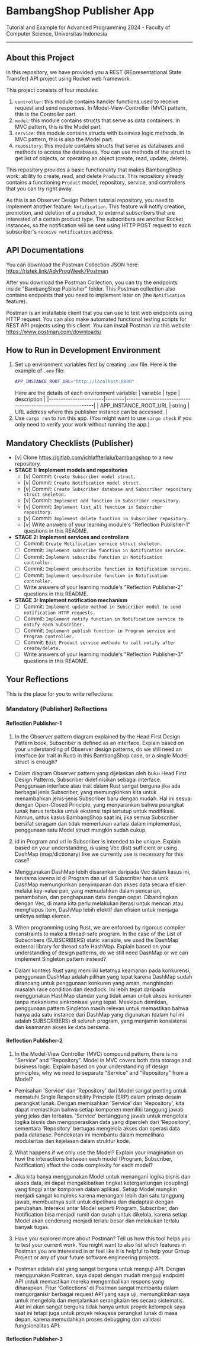 # BambangShop Publisher App
Tutorial and Example for Advanced Programming 2024 - Faculty of Computer Science, Universitas Indonesia

---

## About this Project
In this repository, we have provided you a REST (REpresentational State Transfer) API project using Rocket web framework.

This project consists of four modules:
1.  `controller`: this module contains handler functions used to receive request and send responses.
    In Model-View-Controller (MVC) pattern, this is the Controller part.
2.  `model`: this module contains structs that serve as data containers.
    In MVC pattern, this is the Model part.
3.  `service`: this module contains structs with business logic methods.
    In MVC pattern, this is also the Model part.
4.  `repository`: this module contains structs that serve as databases and methods to access the databases.
    You can use methods of the struct to get list of objects, or operating an object (create, read, update, delete).

This repository provides a basic functionality that makes BambangShop work: ability to create, read, and delete `Product`s.
This repository already contains a functioning `Product` model, repository, service, and controllers that you can try right away.

As this is an Observer Design Pattern tutorial repository, you need to implement another feature: `Notification`.
This feature will notify creation, promotion, and deletion of a product, to external subscribers that are interested of a certain product type.
The subscribers are another Rocket instances, so the notification will be sent using HTTP POST request to each subscriber's `receive notification` address.

## API Documentations

You can download the Postman Collection JSON here: https://ristek.link/AdvProgWeek7Postman

After you download the Postman Collection, you can try the endpoints inside "BambangShop Publisher" folder.
This Postman collection also contains endpoints that you need to implement later on (the `Notification` feature).

Postman is an installable client that you can use to test web endpoints using HTTP request.
You can also make automated functional testing scripts for REST API projects using this client.
You can install Postman via this website: https://www.postman.com/downloads/

## How to Run in Development Environment
1.  Set up environment variables first by creating `.env` file.
    Here is the example of `.env` file:
    ```bash
    APP_INSTANCE_ROOT_URL="http://localhost:8000"
    ```
    Here are the details of each environment variable:
    | variable              | type   | description                                                |
    |-----------------------|--------|------------------------------------------------------------|
    | APP_INSTANCE_ROOT_URL | string | URL address where this publisher instance can be accessed. |
2.  Use `cargo run` to run this app.
    (You might want to use `cargo check` if you only need to verify your work without running the app.)

## Mandatory Checklists (Publisher)
-   [v] Clone https://gitlab.com/ichlaffterlalu/bambangshop to a new repository.
-   **STAGE 1: Implement models and repositories**
    -   [v] Commit: `Create Subscriber model struct.`
    -   [v] Commit: `Create Notification model struct.`
    -   [v] Commit: `Create Subscriber database and Subscriber repository struct skeleton.`
    -   [v] Commit: `Implement add function in Subscriber repository.`
    -   [v] Commit: `Implement list_all function in Subscriber repository.`
    -   [v] Commit: `Implement delete function in Subscriber repository.`
    -   [v] Write answers of your learning module's "Reflection Publisher-1" questions in this README.
-   **STAGE 2: Implement services and controllers**
    -   [ ] Commit: `Create Notification service struct skeleton.`
    -   [ ] Commit: `Implement subscribe function in Notification service.`
    -   [ ] Commit: `Implement subscribe function in Notification controller.`
    -   [ ] Commit: `Implement unsubscribe function in Notification service.`
    -   [ ] Commit: `Implement unsubscribe function in Notification controller.`
    -   [ ] Write answers of your learning module's "Reflection Publisher-2" questions in this README.
-   **STAGE 3: Implement notification mechanism**
    -   [ ] Commit: `Implement update method in Subscriber model to send notification HTTP requests.`
    -   [ ] Commit: `Implement notify function in Notification service to notify each Subscriber.`
    -   [ ] Commit: `Implement publish function in Program service and Program controller.`
    -   [ ] Commit: `Edit Product service methods to call notify after create/delete.`
    -   [ ] Write answers of your learning module's "Reflection Publisher-3" questions in this README.

## Your Reflections
This is the place for you to write reflections:

### Mandatory (Publisher) Reflections

#### Reflection Publisher-1

1. In the Observer pattern diagram explained by the Head First Design Pattern book, Subscriber is defined as an interface. Explain based on your understanding of Observer design patterns, do we still need an interface (or trait in Rust) in this BambangShop case, or a single Model struct is enough?

- Dalam diagram Observer pattern yang dijelaskan oleh buku Head First Design Patterns, Subscriber didefinisikan sebagai interface. Penggunaan interface atau trait dalam Rust sangat berguna jika ada berbagai jenis Subscriber, yang memungkinkan kita untuk menambahkan jenis-jenis Subscriber baru dengan mudah. Hal ini sesuai dengan Open-Closed Principle, yang menyarankan bahwa perangkat lunak harus terbuka untuk ekstensi tapi tertutup untuk modifikasi. Namun, untuk kasus BambangShop saat ini, jika semua Subscriber bersifat seragam dan tidak memerlukan variasi dalam implementasi, penggunaan satu Model struct mungkin sudah cukup.

2. id in Program and url in Subscriber is intended to be unique. Explain based on your understanding, is using Vec (list) sufficient or using DashMap (map/dictionary) like we currently use is necessary for this case?
- Menggunakan DashMap lebih disarankan daripada Vec dalam kasus ini, terutama karena id di Program dan url di Subscriber harus unik. DashMap memungkinkan penyimpanan dan akses data secara efisien melalui key-value pair, yang memudahkan dalam pencarian, penambahan, dan penghapusan data dengan cepat. Dibandingkan dengan Vec, di mana kita perlu melakukan iterasi untuk mencari atau menghapus item, DashMap lebih efektif dan efisien untuk menjaga uniknya setiap elemen.
3. When programming using Rust, we are enforced by rigorous compiler constraints to make a thread-safe program. In the case of the List of Subscribers (SUBSCRIBERS) static variable, we used the DashMap external library for thread safe HashMap. Explain based on your understanding of design patterns, do we still need DashMap or we can implement Singleton pattern instead?
- Dalam konteks Rust yang memiliki ketatnya keamanan pada konkurensi, penggunaan DashMap adalah pilihan yang tepat karena DashMap sudah dirancang untuk penggunaan konkuren yang aman, menghindari masalah race condition dan deadlock. Ini lebih tepat daripada menggunakan HashMap standar yang tidak aman untuk akses konkuren tanpa mekanisme sinkronisasi yang tepat. Meskipun demikian, penggunaan pattern Singleton masih relevan untuk memastikan bahwa hanya ada satu instance dari DashMap yang digunakan (dalam hal ini adalah SUBSCRIBERS) di seluruh program, yang menjamin konsistensi dan keamanan akses ke data bersama.

#### Reflection Publisher-2
1. In the Model-View Controller (MVC) compound pattern, there is no “Service” and “Repository”. Model in MVC covers both data storage and business logic. Explain based on your understanding of design principles, why we need to separate “Service” and “Repository” from a Model?
- Pemisahan 'Service' dan 'Repository' dari Model sangat penting untuk mematuhi Single Responsibility Principle (SRP) dalam prinsip desain perangkat lunak. Dengan memisahkan 'Service' dan 'Repository', kita dapat memastikan bahwa setiap komponen memiliki tanggung jawab yang jelas dan terbatas. 'Service' bertanggung jawab untuk mengelola logika bisnis dan mengoperasikan data yang diperoleh dari 'Repository', sementara 'Repository' bertugas mengelola akses dan operasi data pada database. Pendekatan ini membantu dalam memelihara modularitas dan kejelasan dalam struktur kode.

2. What happens if we only use the Model? Explain your imagination on how the interactions between each model (Program, Subscriber, Notification) affect the code complexity for each model?
- Jika kita hanya menggunakan Model untuk menangani logika bisnis dan akses data, ini dapat mengakibatkan tingkat ketergantungan (coupling) yang tinggi antar komponen dalam aplikasi. Setiap Model mungkin menjadi sangat kompleks karena menangani lebih dari satu tanggung jawab, membuatnya sulit untuk dipelihara dan diadaptasi dengan perubahan. Interaksi antar Model seperti Program, Subscriber, dan Notification bisa menjadi rumit dan susah untuk dikelola, karena setiap Model akan cenderung menjadi terlalu besar dan melakukan terlalu banyak tugas.
3. Have you explored more about Postman? Tell us how this tool helps you to test your current work. You might want to also list which features in Postman you are interested in or feel like it is helpful to help your Group Project or any of your future software engineering projects.
- Postman adalah alat yang sangat berguna untuk menguji API. Dengan menggunakan Postman, saya dapat dengan mudah menguji endpoint API untuk memastikan mereka mengembalikan respons yang diharapkan. Fitur 'Collections' di Postman sangat membantu dalam mengorganisir berbagai request API yang saya uji, memungkinkan saya untuk mengelola dan menjalankan serangkaian tes secara sistematis. Alat ini akan sangat berguna tidak hanya untuk proyek kelompok saya saat ini tetapi juga untuk proyek rekayasa perangkat lunak di masa depan, karena memudahkan proses debugging dan validasi fungsionalitas API.

#### Reflection Publisher-3
